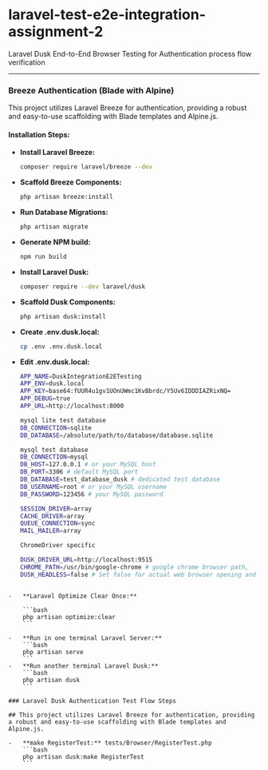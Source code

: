 # laravel-test-e2e-integration-assignment-2

Laravel Dusk End-to-End Browser Testing for Authentication process flow verification

---

### Breeze Authentication (Blade with Alpine)

This project utilizes Laravel Breeze for authentication, providing a robust and easy-to-use scaffolding with Blade templates and Alpine.js.

#### Installation Steps:

-   **Install Laravel Breeze:**

    ```bash
    composer require laravel/breeze --dev
    ```

-   **Scaffold Breeze Components:**

    ```bash
    php artisan breeze:install
    ```

-   **Run Database Migrations:**

    ```bash
    php artisan migrate
    ```

-   **Generate NPM build:**

    ```bash
    npm run build
    ```

-   **Install Laravel Dusk:**
    ```bash
    composer require --dev laravel/dusk
    ```
-   **Scaffold Dusk Components:**
    ```bash
    php artisan dusk:install
    ```
-   **Create .env.dusk.local:**
    ```bash
    cp .env .env.dusk.local
    ```
-   **Edit .env.dusk.local:**

    ```bash
    APP_NAME=DuskIntegrationE2ETesting
    APP_ENV=dusk.local
    APP_KEY=base64:fUUR4u1gv1UOnUWmc1KvBbrdc/Y5Uv6IDDDIAZRixNQ=
    APP_DEBUG=true
    APP_URL=http://localhost:8000

    mysql lite test database
    DB_CONNECTION=sqlite
    DB_DATABASE=/absolute/path/to/database/database.sqlite

    mysql test database
    DB_CONNECTION=mysql
    DB_HOST=127.0.0.1 # or your MySQL host
    DB_PORT=3306 # default MySQL port
    DB_DATABASE=test_database_dusk # dedicated test database
    DB_USERNAME=root # or your MySQL username
    DB_PASSWORD=123456 # your MySQL password

    SESSION_DRIVER=array
    CACHE_DRIVER=array
    QUEUE_CONNECTION=sync
    MAIL_MAILER=array

    ChromeDriver specific

    DUSK_DRIVER_URL=http://localhost:9515
    CHROME_PATH=/usr/bin/google-chrome # google chrome browser path,
    DUSK_HEADLESS=false # Set false for actual web browser opening and interacting in real-time and type something and true for hidden integration or end 2 end testing without web browser opening

````

-   **Laravel Optimize Clear Once:**

    ```bash
    php artisan optimize:clear
    ```

-   **Run in one terminal Laravel Server:**
    ```bash
    php artisan serve
    ```
-   **Run another terminal Laravel Dusk:**
    ```bash
    php artisan dusk
    ```

### Laravel Dusk Authentication Test Flow Steps

## This project utilizes Laravel Breeze for authentication, providing a robust and easy-to-use scaffolding with Blade templates and Alpine.js.

-   **make RegisterTest:** tests/Browser/RegisterTest.php
    ```bash
    php artisan dusk:make RegisterTest
    ```
````
